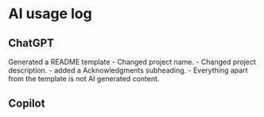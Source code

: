 # AI usage log

## ChatGPT

Generated a README template
    - Changed project name.
    - Changed project description.
    - added a Acknowledgments subheading.
    - Everything apart from the template is not AI generated content.

## Copilot
